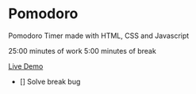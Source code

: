 # Pomodoro

Pomodoro Timer made with HTML, CSS and Javascript

25:00 minutes of work
5:00 minutes of break

[Live Demo](https://gmarcondes00.github.io/Pomodoro/)

- [] Solve break bug